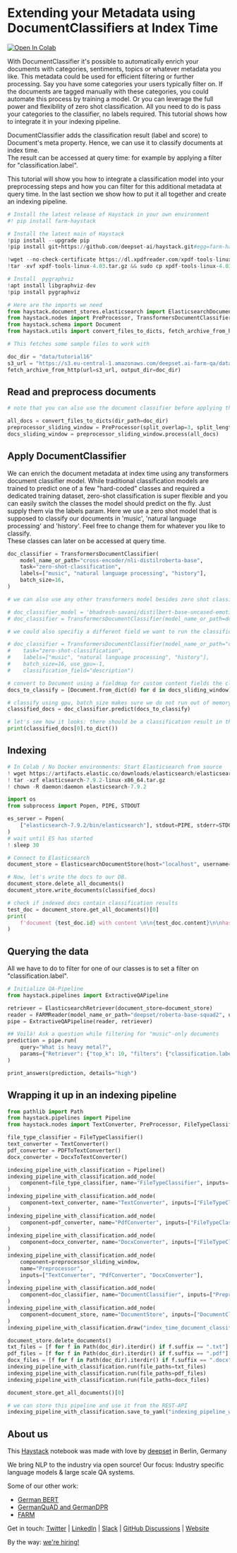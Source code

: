 <!---
title: "Tutorial 16"
metaTitle: "DocumentClassifier at Index Time Tutorial"
metaDescription: ""
slug: "/docs/tutorial16"
date: "2021-11-05"
id: "tutorial16md"
--->

# Extending your Metadata using DocumentClassifiers at Index Time

[![Open In Colab](https://colab.research.google.com/assets/colab-badge.svg)](https://colab.research.google.com/github/deepset-ai/haystack-tutorials/blob/main/tutorials/16_Document_Classifier_at_Index_Time.ipynb)

With DocumentClassifier it's possible to automatically enrich your documents with categories, sentiments, topics or whatever metadata you like. This metadata could be used for efficient filtering or further processing. Say you have some categories your users typically filter on. If the documents are tagged manually with these categories, you could automate this process by training a model. Or you can leverage the full power and flexibility of zero shot classification. All you need to do is pass your categories to the classifier, no labels required. This tutorial shows how to integrate it in your indexing pipeline.

DocumentClassifier adds the classification result (label and score) to Document's meta property.
Hence, we can use it to classify documents at index time. \
The result can be accessed at query time: for example by applying a filter for "classification.label".

This tutorial will show you how to integrate a classification model into your preprocessing steps and how you can filter for this additional metadata at query time. In the last section we show how to put it all together and create an indexing pipeline.


```python
# Install the latest release of Haystack in your own environment
#! pip install farm-haystack

# Install the latest main of Haystack
!pip install --upgrade pip
!pip install git+https://github.com/deepset-ai/haystack.git#egg=farm-haystack[colab, ocr]

!wget --no-check-certificate https://dl.xpdfreader.com/xpdf-tools-linux-4.03.tar.gz
!tar -xvf xpdf-tools-linux-4.03.tar.gz && sudo cp xpdf-tools-linux-4.03/bin64/pdftotext /usr/local/bin

# Install  pygraphviz
!apt install libgraphviz-dev
!pip install pygraphviz
```


```python
# Here are the imports we need
from haystack.document_stores.elasticsearch import ElasticsearchDocumentStore
from haystack.nodes import PreProcessor, TransformersDocumentClassifier, FARMReader, ElasticsearchRetriever
from haystack.schema import Document
from haystack.utils import convert_files_to_dicts, fetch_archive_from_http, print_answers
```


```python
# This fetches some sample files to work with

doc_dir = "data/tutorial16"
s3_url = "https://s3.eu-central-1.amazonaws.com/deepset.ai-farm-qa/datasets/documents/preprocessing_tutorial16.zip"
fetch_archive_from_http(url=s3_url, output_dir=doc_dir)
```

## Read and preprocess documents



```python
# note that you can also use the document classifier before applying the PreProcessor, e.g. before splitting your documents

all_docs = convert_files_to_dicts(dir_path=doc_dir)
preprocessor_sliding_window = PreProcessor(split_overlap=3, split_length=10, split_respect_sentence_boundary=False)
docs_sliding_window = preprocessor_sliding_window.process(all_docs)
```

## Apply DocumentClassifier

We can enrich the document metadata at index time using any transformers document classifier model. While traditional classification models are trained to predict one of a few "hard-coded" classes and required a dedicated training dataset, zero-shot classification is super flexible and you can easily switch the classes the model should predict on the fly. Just supply them via the labels param.
Here we use a zero shot model that is supposed to classify our documents in 'music', 'natural language processing' and 'history'. Feel free to change them for whatever you like to classify. \
These classes can later on be accessed at query time.


```python
doc_classifier = TransformersDocumentClassifier(
    model_name_or_path="cross-encoder/nli-distilroberta-base",
    task="zero-shot-classification",
    labels=["music", "natural language processing", "history"],
    batch_size=16,
)
```


```python
# we can also use any other transformers model besides zero shot classification

# doc_classifier_model = 'bhadresh-savani/distilbert-base-uncased-emotion'
# doc_classifier = TransformersDocumentClassifier(model_name_or_path=doc_classifier_model, batch_size=16, use_gpu=-1)
```


```python
# we could also specifiy a different field we want to run the classification on

# doc_classifier = TransformersDocumentClassifier(model_name_or_path="cross-encoder/nli-distilroberta-base",
#    task="zero-shot-classification",
#    labels=["music", "natural language processing", "history"],
#    batch_size=16, use_gpu=-1,
#    classification_field="description")
```


```python
# convert to Document using a fieldmap for custom content fields the classification should run on
docs_to_classify = [Document.from_dict(d) for d in docs_sliding_window]
```


```python
# classify using gpu, batch_size makes sure we do not run out of memory
classified_docs = doc_classifier.predict(docs_to_classify)
```


```python
# let's see how it looks: there should be a classification result in the meta entry containing labels and scores.
print(classified_docs[0].to_dict())
```

## Indexing


```python
# In Colab / No Docker environments: Start Elasticsearch from source
! wget https://artifacts.elastic.co/downloads/elasticsearch/elasticsearch-7.9.2-linux-x86_64.tar.gz -q
! tar -xzf elasticsearch-7.9.2-linux-x86_64.tar.gz
! chown -R daemon:daemon elasticsearch-7.9.2

import os
from subprocess import Popen, PIPE, STDOUT

es_server = Popen(
    ["elasticsearch-7.9.2/bin/elasticsearch"], stdout=PIPE, stderr=STDOUT, preexec_fn=lambda: os.setuid(1)  # as daemon
)
# wait until ES has started
! sleep 30
```


```python
# Connect to Elasticsearch
document_store = ElasticsearchDocumentStore(host="localhost", username="", password="", index="document")
```


```python
# Now, let's write the docs to our DB.
document_store.delete_all_documents()
document_store.write_documents(classified_docs)
```


```python
# check if indexed docs contain classification results
test_doc = document_store.get_all_documents()[0]
print(
    f'document {test_doc.id} with content \n\n{test_doc.content}\n\nhas label {test_doc.meta["classification"]["label"]}'
)
```

## Querying the data

All we have to do to filter for one of our classes is to set a filter on "classification.label".


```python
# Initialize QA-Pipeline
from haystack.pipelines import ExtractiveQAPipeline

retriever = ElasticsearchRetriever(document_store=document_store)
reader = FARMReader(model_name_or_path="deepset/roberta-base-squad2", use_gpu=True)
pipe = ExtractiveQAPipeline(reader, retriever)
```


```python
## Voilà! Ask a question while filtering for "music"-only documents
prediction = pipe.run(
    query="What is heavy metal?",
    params={"Retriever": {"top_k": 10, "filters": {"classification.label": ["music"]}}, "Reader": {"top_k": 5}},
)
```


```python
print_answers(prediction, details="high")
```

## Wrapping it up in an indexing pipeline


```python
from pathlib import Path
from haystack.pipelines import Pipeline
from haystack.nodes import TextConverter, PreProcessor, FileTypeClassifier, PDFToTextConverter, DocxToTextConverter
```


```python
file_type_classifier = FileTypeClassifier()
text_converter = TextConverter()
pdf_converter = PDFToTextConverter()
docx_converter = DocxToTextConverter()

indexing_pipeline_with_classification = Pipeline()
indexing_pipeline_with_classification.add_node(
    component=file_type_classifier, name="FileTypeClassifier", inputs=["File"]
)
indexing_pipeline_with_classification.add_node(
    component=text_converter, name="TextConverter", inputs=["FileTypeClassifier.output_1"]
)
indexing_pipeline_with_classification.add_node(
    component=pdf_converter, name="PdfConverter", inputs=["FileTypeClassifier.output_2"]
)
indexing_pipeline_with_classification.add_node(
    component=docx_converter, name="DocxConverter", inputs=["FileTypeClassifier.output_4"]
)
indexing_pipeline_with_classification.add_node(
    component=preprocessor_sliding_window,
    name="Preprocessor",
    inputs=["TextConverter", "PdfConverter", "DocxConverter"],
)
indexing_pipeline_with_classification.add_node(
    component=doc_classifier, name="DocumentClassifier", inputs=["Preprocessor"]
)
indexing_pipeline_with_classification.add_node(
    component=document_store, name="DocumentStore", inputs=["DocumentClassifier"]
)
indexing_pipeline_with_classification.draw("index_time_document_classifier.png")

document_store.delete_documents()
txt_files = [f for f in Path(doc_dir).iterdir() if f.suffix == ".txt"]
pdf_files = [f for f in Path(doc_dir).iterdir() if f.suffix == ".pdf"]
docx_files = [f for f in Path(doc_dir).iterdir() if f.suffix == ".docx"]
indexing_pipeline_with_classification.run(file_paths=txt_files)
indexing_pipeline_with_classification.run(file_paths=pdf_files)
indexing_pipeline_with_classification.run(file_paths=docx_files)

document_store.get_all_documents()[0]
```


```python
# we can store this pipeline and use it from the REST-API
indexing_pipeline_with_classification.save_to_yaml("indexing_pipeline_with_classification.yaml")
```

## About us

This [Haystack](https://github.com/deepset-ai/haystack/) notebook was made with love by [deepset](https://deepset.ai/) in Berlin, Germany

We bring NLP to the industry via open source!
Our focus: Industry specific language models & large scale QA systems.

Some of our other work:
- [German BERT](https://deepset.ai/german-bert)
- [GermanQuAD and GermanDPR](https://deepset.ai/germanquad)
- [FARM](https://github.com/deepset-ai/FARM)

Get in touch:
[Twitter](https://twitter.com/deepset_ai) | [LinkedIn](https://www.linkedin.com/company/deepset-ai/) | [Slack](https://haystack.deepset.ai/community/join) | [GitHub Discussions](https://github.com/deepset-ai/haystack/discussions) | [Website](https://deepset.ai)

By the way: [we're hiring!](https://www.deepset.ai/jobs)

